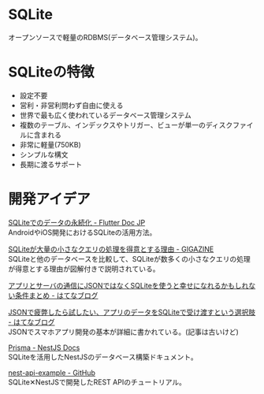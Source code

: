 # SQLite

オープンソースで軽量のRDBMS(データベース管理システム)。

# SQLiteの特徴

* 設定不要
* 営利・非営利問わず自由に使える
* 世界で最も広く使われているデータベース管理システム
* 複数のテーブル、インデックスやトリガー、ビューが単一のディスクファイルに含まれる
* 非常に軽量(750KB)
* シンプルな構文
* 長期に渡るサポート

# 開発アイデア

[SQLiteでのデータの永続化 - Flutter Doc JP](https://flutter.ctrnost.com/logic/sqlite/)<br>
AndroidやiOS開発におけるSQLiteの活用方法。

[SQLiteが大量の小さなクエリの処理を得意とする理由 - GIGAZINE](https://gigazine.net/news/20210224-sqlite-many-queries/)<br>
SQLiteと他のデータベースを比較して、SQLiteが数多くの小さなクエリの処理が得意とする理由が図解付きで説明されている。

[アプリとサーバの通信にJSONではなくSQLiteを使うと幸せになれるかもしれない条件まとめ - はてなブログ](https://animane.hatenablog.com/entry/2015/10/12/152533)

[JSONで疲弊したら試したい、アプリのデータをSQLiteで受け渡すという選択肢 - はてなブログ](https://animane.hatenablog.com/entry/2015/10/09/164002)<br>
JSONでスマホアプリ開発の基本が詳細に書かれている。(記事は古いけど)

[Prisma - NestJS Docs](https://docs.nestjs.com/recipes/prisma)<br>
SQLiteを活用したNestJSのデータベース構築ドキュメント。

[nest-api-example - GitHub](https://github.com/Emethium/nest-api-example)<br>
SQLite✕NestJSで開発したREST APIのチュートリアル。